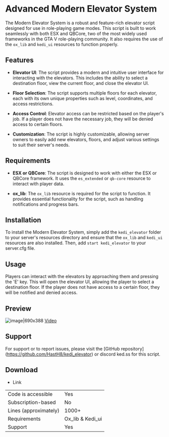 # Advanced Modern Elevator System

The Modern Elevator System is a robust and feature-rich elevator script designed for use in role-playing game modes. This script is built to work seamlessly with both ESX and QBCore, two of the most widely used frameworks in the GTA V role-playing community. It also requires the use of the `ox_lib` and `kedi_ui` resources to function properly.

## Features

- **Elevator UI**: The script provides a modern and intuitive user interface for interacting with the elevators. This includes the ability to select a destination floor, view the current floor, and close the elevator UI.

- **Floor Selection**: The script supports multiple floors for each elevator, each with its own unique properties such as level, coordinates, and access restrictions.

- **Access Control**: Elevator access can be restricted based on the player's job. If a player does not have the necessary job, they will be denied access to certain floors.

- **Customization**: The script is highly customizable, allowing server owners to easily add new elevators, floors, and adjust various settings to suit their server's needs.

## Requirements

- **ESX or QBCore**: The script is designed to work with either the ESX or QBCore framework. It uses the `es_extended` or `qb-core` resource to interact with player data.

- **ox_lib**: The `ox_lib` resource is required for the script to function. It provides essential functionality for the script, such as handling notifications and progress bars.

## Installation

To install the Modern Elevator System, simply add the `kedi_elevator` folder to your server's resources directory and ensure that the `ox_lib` and `kedi_ui` resources are also installed. Then, add `start kedi_elevator` to your server.cfg file.

## Usage

Players can interact with the elevators by approaching them and pressing the 'E' key. This will open the elevator UI, allowing the player to select a destination floor. If the player does not have access to a certain floor, they will be notified and denied access.

## Preview
![image|690x388](upload://yG5Sc5jBXURn7WIN1RqVhMJMnNu.jpeg)
[Video](https://streamable.com/zx1y89)
## Support

For support or to report issues, please visit the [GitHub repository] (https://github.com/HastH8/kedi_elevator) or discord ked.ss for this script.

## Download 
- Link

|                                         |                                |
|-------------------------------------|----------------------------|
| Code is accessible       | Yes                 |
| Subscription-based      | No                 |
| Lines (approximately)  | 1000+  |
| Requirements                | Ox_lib & Kedi_ui |
| Support                           | Yes                |
